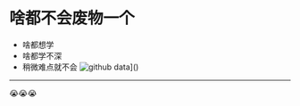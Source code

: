 # 啥都不会废物一个
- 啥都想学
- 啥都学不深 
- 稍微难点就不会
![github data](https://github-readme-stats.vercel.app/api?username=uint44t)]()  
---
😭😭😭
